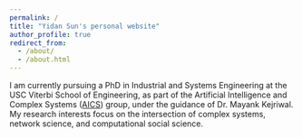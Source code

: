 ```yaml
---
permalink: /
title: "Yidan Sun's personal website"
author_profile: true
redirect_from: 
  - /about/
  - /about.html
---
```


I am currently pursuing a PhD in Industrial and Systems Engineering at the USC Viterbi School of Engineering, as part of the Artificial Intelligence and Complex Systems ([AICS](https://aicomplex.github.io/)) group, under the guidance of Dr. Mayank Kejriwal. My research interests focus on the intersection of complex systems, network science, and computational social science.


